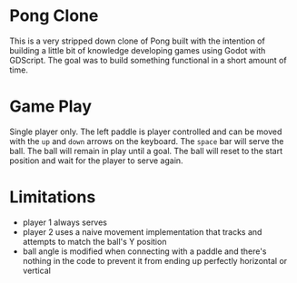 # Pong Clone

This is a very stripped down clone of Pong built with the intention of building a little bit of knowledge developing games using Godot with GDScript. The goal was to build something functional in a short amount of time.

# Game Play

Single player only. The left paddle is player controlled and can be moved with the `up` and `down` arrows on the keyboard. The `space` bar will serve the ball. The ball will remain in play until a goal. The ball will reset to the start position and wait for the player to serve again.

# Limitations

* player 1 always serves
* player 2 uses a naive movement implementation that tracks and attempts to match the ball's Y position
* ball angle is modified when connecting with a paddle and there's nothing in the code to prevent it from ending up perfectly horizontal or vertical


